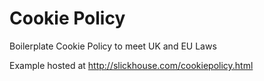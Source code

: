 # Cookie Policy
Boilerplate Cookie Policy to meet UK and EU Laws

Example hosted at http://slickhouse.com/cookiepolicy.html
